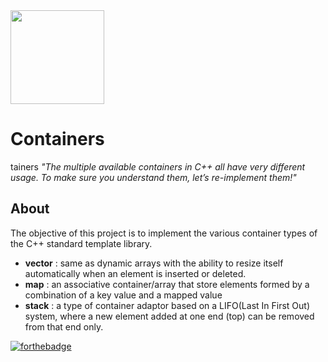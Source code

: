 <img src="https://user-images.githubusercontent.com/105823790/171860148-c0b11827-51de-42e1-8213-e1e83249b081.png" width="150" height="150">

# Containers
tainers
*"The multiple available containers in C++ all have very different usage. To make sure you understand them, let’s re-implement them!"*

## About

The objective of this project is to implement the various container types of the C++ standard template library.
- **vector** : same as dynamic arrays with the ability to resize itself automatically when an element is inserted or deleted.
- **map** : an associative container/array that store elements formed by a combination of a key value and a mapped value
- **stack** : a type of container adaptor based on a LIFO(Last In First Out) system, where a new element added at one end (top) can be removed from that end only.  

[![forthebadge](https://forthebadge.com/images/badges/made-with-c-plus-plus.svg)](https://forthebadge.com)
